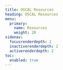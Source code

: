 ```yaml
---
title: OSCAL Resources
heading: OSCAL Resources
menu:
  primary:
    name: Resources
    weight: 20
sidenav:
  focusrenderdepth: 2
  inactiverenderdepth: 2
  activerenderdepth: 2
toc:
  enabled: true 
---
```

